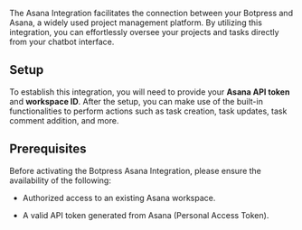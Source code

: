 The Asana Integration facilitates the connection between your Botpress and Asana, a widely used project management platform. By utilizing this integration, you can effortlessly oversee your projects and tasks directly from your chatbot interface.

## Setup

To establish this integration, you will need to provide your **Asana API token** and **workspace ID**. After the setup, you can make use of the built-in functionalities to perform actions such as task creation, task updates, task comment addition, and more.

## Prerequisites

Before activating the Botpress Asana Integration, please ensure the availability of the following:

- Authorized access to an existing Asana workspace.

- A valid API token generated from Asana (Personal Access Token).

